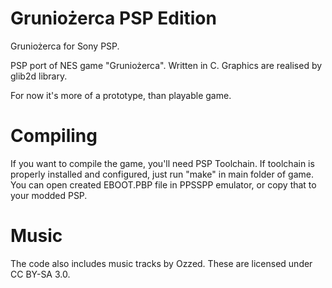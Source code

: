 # Gruniożerca PSP Edition
Gruniożerca for Sony PSP.

PSP port of NES game "Gruniożerca". Written in C. Graphics are realised by glib2d library.

For now it's more of a prototype, than playable game.

# Compiling
If you want to compile the game, you'll need PSP Toolchain. If toolchain is properly installed and configured, just run "make" in main folder of game.
You can open created EBOOT.PBP file in PPSSPP emulator, or copy that to your modded PSP.

# Music
The code also includes music tracks by Ozzed. These are licensed under CC BY-SA 3.0.
